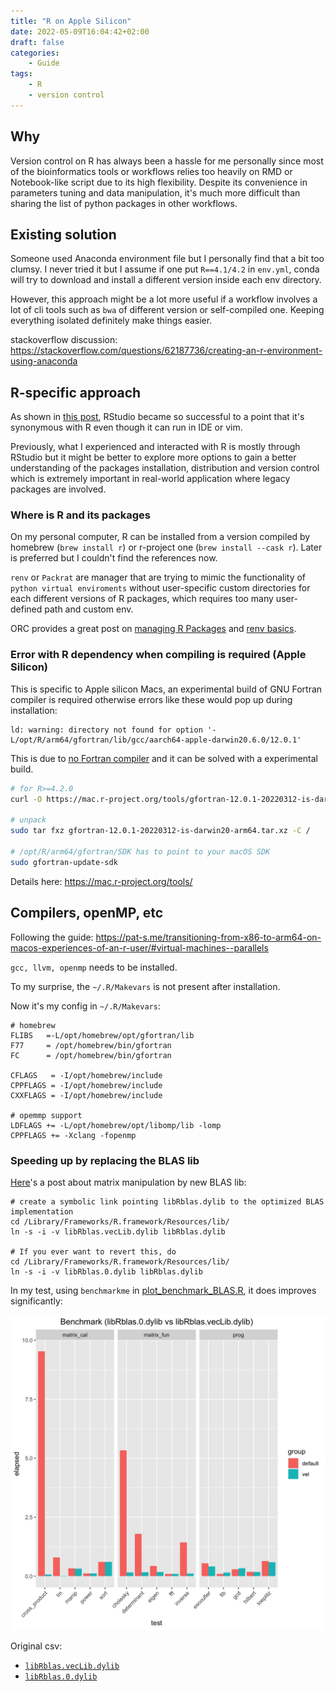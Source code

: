 ```yaml
---
title: "R on Apple Silicon"
date: 2022-05-09T16:04:42+02:00
draft: false
categories:
    - Guide
tags:
    - R
    - version control 
---
```


## Why

Version control on R has always been a hassle for me personally since most of the bioinformatics tools or workflows relies too heavily on RMD or Notebook-like script due to its high flexibility. Despite its convenience in parameters tuning and data manipulation, it's much more difficult than sharing the list of python packages in other workflows.

## Existing solution

Someone used Anaconda environment file but I personally find that a bit too clumsy. I never tried it but I assume if one put `R==4.1/4.2` in `env.yml`, conda will try to download and install a different version inside each env directory.

However, this approach might be a lot more useful if a workflow involves a lot of cli tools such as `bwa` of different version or self-compiled one. Keeping everything isolated definitely make things easier.

stackoverflow discussion: https://stackoverflow.com/questions/62187736/creating-an-r-environment-using-anaconda

## R-specific approach

As shown in [this post](https://mp.weixin.qq.com/s/BsEm76Eq9_tbw3myobD_SA?), RStudio became so successful to a point that it's synonymous with R even though it can run in IDE or vim.

Previously, what I experienced and interacted with R is mostly through RStudio but it might be better to explore more options to gain a better understanding of the packages installation, distribution and version control which is extremely important in real-world application where legacy packages are involved. 

### Where is R and its packages

On my personal computer, R can be installed from a version compiled by homebrew (`brew install r`) or r-project one (`brew install --cask r`). Later is preferred but I couldn't find the references now.

`renv` or `Packrat` are manager that are trying to mimic the functionality of `python virtual enviroments` without user-specific custom directories for each different versions of R packages, which requires too many user-defined path and custom env.

ORC provides a great post on [managing R Packages](http://wiki.orc.gmu.edu/mkdocs/How_to_manage_R_packages/) and [renv basics](http://wiki.orc.gmu.edu/mkdocs/How_to_manage_R_packages/#renv-basic-operation).

### Error with R dependency when compiling is required (Apple Silicon)

This is specific to Apple silicon Macs, an experimental build of GNU Fortran compiler is required otherwise errors like these would pop up during installation:

```error
ld: warning: directory not found for option '-L/opt/R/arm64/gfortran/lib/gcc/aarch64-apple-darwin20.6.0/12.0.1'
```

This is due to [no Fortran compiler](https://support.bioconductor.org/p/9138121/) and it can be solved with a experimental build.

```bash
# for R>=4.2.0
curl -O https://mac.r-project.org/tools/gfortran-12.0.1-20220312-is-darwin20-arm64.tar.xz

# unpack
sudo tar fxz gfortran-12.0.1-20220312-is-darwin20-arm64.tar.xz -C /

# /opt/R/arm64/gfortran/SDK has to point to your macOS SDK
sudo gfortran-update-sdk
```

Details here: https://mac.r-project.org/tools/

## Compilers, openMP, etc

Following the guide: https://pat-s.me/transitioning-from-x86-to-arm64-on-macos-experiences-of-an-r-user/#virtual-machines--parallels

`gcc, llvm, openmp` needs to be installed.

To my surprise, the `~/.R/Makevars` is not present after installation.

Now it's my config in `~/.R/Makevars`:

```shell
# homebrew
FLIBS   =-L/opt/homebrew/opt/gfortran/lib
F77     = /opt/homebrew/bin/gfortran
FC      = /opt/homebrew/bin/gfortran

CFLAGS   = -I/opt/homebrew/include
CPPFLAGS = -I/opt/homebrew/include
CXXFLAGS = -I/opt/homebrew/include

# opemmp support
LDFLAGS += -L/opt/homebrew/opt/libomp/lib -lomp
CPPFLAGS += -Xclang -fopenmp
```

### Speeding up by replacing the BLAS lib

[Here](https://www.mail-archive.com/r-sig-mac@r-project.org/msg06199.html)'s a post about matrix manipulation by new BLAS lib:

```shell
# create a symbolic link pointing libRblas.dylib to the optimized BLAS implementation
cd /Library/Frameworks/R.framework/Resources/lib/
ln -s -i -v libRblas.vecLib.dylib libRblas.dylib

# If you ever want to revert this, do
cd /Library/Frameworks/R.framework/Resources/lib/
ln -s -i -v libRblas.0.dylib libRblas.dylib
```

In my test, using `benchmarkme` in [plot_benchmark_BLAS.R](plot_benchmark_BLAS.R), it does improves significantly:

![](benchmark_plot.jpg)

Original csv:
* [`libRblas.vecLib.dylib`](benchmark_vel_BLAS.csv)
* [`libRblas.0.dylib`](benchmark_default_BLAS.csv)